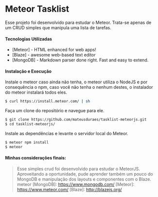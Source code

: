 # Meteor Tasklist

Esse projeto foi desenvolvido para estudar o Meteor. Trata-se apenas de um CRUD simples que manipula uma lista de tarefas.


#### Tecnologias Utilizadas

* [Meteor] - HTML enhanced for web apps!
* [Blaze] - awesome web-based text editor
* [MongoDB] - Markdown parser done right. Fast and easy to extend.

#### Instalação e Execução

Instale o meteor caso ainda não tenha, o meteor utiliza o NodeJS e por consequência o npm, caso você não tenha o nenhum destes, o instalador do meteor instalará todos eles.

```sh
$ curl https://install.meteor.com/ | sh
```

Faça um clone do repositório e navegue para ele.
```sh
$ git clone https://github.com/mateusduraes/tasklist-meteorjs.git
$ cd tasklist-meteorjs/
```

Instale as dependências e levante o servidor local do Meteor.

```sh
$ meteor npm install 
$ meteor
```

#### Minhas considerações finais:
> Esse simples crud foi desenvolvido para estudar o MeteorJS. Aproveitando a oportunidade, pude aprender também um pouco do MongoDB e manipulação dos layouts e componentes com o Blaze.
meteor
[MongoDB]: <https://www.mongodb.com/>
[Meteor]: <https://www.meteor.com/>
[Blaze]: <http://blazejs.org/>